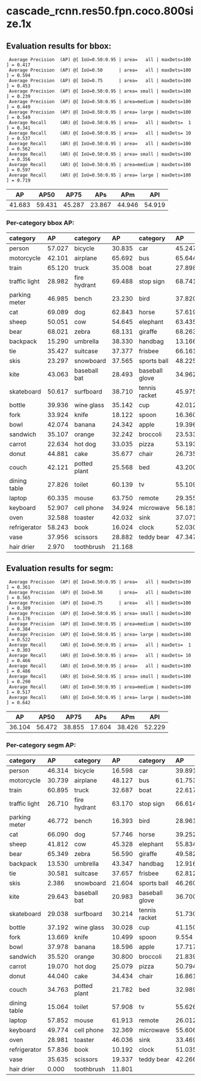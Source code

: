 # cascade_rcnn.res50.fpn.coco.800size.1x  

## Evaluation results for bbox:  

```  
 Average Precision  (AP) @[ IoU=0.50:0.95 | area=   all | maxDets=100 ] = 0.417
 Average Precision  (AP) @[ IoU=0.50      | area=   all | maxDets=100 ] = 0.594
 Average Precision  (AP) @[ IoU=0.75      | area=   all | maxDets=100 ] = 0.453
 Average Precision  (AP) @[ IoU=0.50:0.95 | area= small | maxDets=100 ] = 0.239
 Average Precision  (AP) @[ IoU=0.50:0.95 | area=medium | maxDets=100 ] = 0.449
 Average Precision  (AP) @[ IoU=0.50:0.95 | area= large | maxDets=100 ] = 0.549
 Average Recall     (AR) @[ IoU=0.50:0.95 | area=   all | maxDets=  1 ] = 0.341
 Average Recall     (AR) @[ IoU=0.50:0.95 | area=   all | maxDets= 10 ] = 0.537
 Average Recall     (AR) @[ IoU=0.50:0.95 | area=   all | maxDets=100 ] = 0.562
 Average Recall     (AR) @[ IoU=0.50:0.95 | area= small | maxDets=100 ] = 0.356
 Average Recall     (AR) @[ IoU=0.50:0.95 | area=medium | maxDets=100 ] = 0.597
 Average Recall     (AR) @[ IoU=0.50:0.95 | area= large | maxDets=100 ] = 0.719
```  
|   AP   |  AP50  |  AP75  |  APs   |  APm   |  APl   |  
|:------:|:------:|:------:|:------:|:------:|:------:|  
| 41.683 | 59.431 | 45.287 | 23.867 | 44.946 | 54.919 |

### Per-category bbox AP:  

| category      | AP     | category     | AP     | category       | AP     |  
|:--------------|:-------|:-------------|:-------|:---------------|:-------|  
| person        | 57.027 | bicycle      | 30.835 | car            | 45.247 |  
| motorcycle    | 42.101 | airplane     | 65.692 | bus            | 65.644 |  
| train         | 65.120 | truck        | 35.008 | boat           | 27.898 |  
| traffic light | 28.982 | fire hydrant | 69.488 | stop sign      | 68.741 |  
| parking meter | 46.985 | bench        | 23.230 | bird           | 37.820 |  
| cat           | 69.089 | dog          | 62.843 | horse          | 57.619 |  
| sheep         | 50.051 | cow          | 54.645 | elephant       | 63.435 |  
| bear          | 68.021 | zebra        | 68.131 | giraffe        | 68.263 |  
| backpack      | 15.290 | umbrella     | 38.330 | handbag        | 13.166 |  
| tie           | 35.427 | suitcase     | 37.377 | frisbee        | 66.161 |  
| skis          | 23.297 | snowboard    | 37.565 | sports ball    | 48.225 |  
| kite          | 43.063 | baseball bat | 28.493 | baseball glove | 34.962 |  
| skateboard    | 50.617 | surfboard    | 38.710 | tennis racket  | 45.975 |  
| bottle        | 39.936 | wine glass   | 35.142 | cup            | 42.012 |  
| fork          | 33.924 | knife        | 18.122 | spoon          | 16.360 |  
| bowl          | 42.074 | banana       | 24.342 | apple          | 19.396 |  
| sandwich      | 35.107 | orange       | 32.242 | broccoli       | 23.533 |  
| carrot        | 22.634 | hot dog      | 33.035 | pizza          | 53.193 |  
| donut         | 44.881 | cake         | 35.677 | chair          | 26.735 |  
| couch         | 42.121 | potted plant | 25.568 | bed            | 43.200 |  
| dining table  | 27.826 | toilet       | 60.139 | tv             | 55.109 |  
| laptop        | 60.335 | mouse        | 63.750 | remote         | 29.355 |  
| keyboard      | 52.907 | cell phone   | 34.924 | microwave      | 56.181 |  
| oven          | 32.588 | toaster      | 42.032 | sink           | 37.071 |  
| refrigerator  | 58.243 | book         | 16.024 | clock          | 52.030 |  
| vase          | 37.956 | scissors     | 28.882 | teddy bear     | 47.347 |  
| hair drier    | 2.970  | toothbrush   | 21.168 |                |        |


## Evaluation results for segm:  

```  
 Average Precision  (AP) @[ IoU=0.50:0.95 | area=   all | maxDets=100 ] = 0.361
 Average Precision  (AP) @[ IoU=0.50      | area=   all | maxDets=100 ] = 0.565
 Average Precision  (AP) @[ IoU=0.75      | area=   all | maxDets=100 ] = 0.389
 Average Precision  (AP) @[ IoU=0.50:0.95 | area= small | maxDets=100 ] = 0.176
 Average Precision  (AP) @[ IoU=0.50:0.95 | area=medium | maxDets=100 ] = 0.384
 Average Precision  (AP) @[ IoU=0.50:0.95 | area= large | maxDets=100 ] = 0.522
 Average Recall     (AR) @[ IoU=0.50:0.95 | area=   all | maxDets=  1 ] = 0.303
 Average Recall     (AR) @[ IoU=0.50:0.95 | area=   all | maxDets= 10 ] = 0.466
 Average Recall     (AR) @[ IoU=0.50:0.95 | area=   all | maxDets=100 ] = 0.486
 Average Recall     (AR) @[ IoU=0.50:0.95 | area= small | maxDets=100 ] = 0.290
 Average Recall     (AR) @[ IoU=0.50:0.95 | area=medium | maxDets=100 ] = 0.517
 Average Recall     (AR) @[ IoU=0.50:0.95 | area= large | maxDets=100 ] = 0.642
```  
|   AP   |  AP50  |  AP75  |  APs   |  APm   |  APl   |  
|:------:|:------:|:------:|:------:|:------:|:------:|  
| 36.104 | 56.472 | 38.855 | 17.604 | 38.426 | 52.229 |

### Per-category segm AP:  

| category      | AP     | category     | AP     | category       | AP     |  
|:--------------|:-------|:-------------|:-------|:---------------|:-------|  
| person        | 46.314 | bicycle      | 16.598 | car            | 39.891 |  
| motorcycle    | 30.739 | airplane     | 48.127 | bus            | 61.753 |  
| train         | 60.895 | truck        | 32.687 | boat           | 22.617 |  
| traffic light | 26.710 | fire hydrant | 63.170 | stop sign      | 66.614 |  
| parking meter | 46.772 | bench        | 16.393 | bird           | 28.961 |  
| cat           | 66.090 | dog          | 57.746 | horse          | 39.252 |  
| sheep         | 41.812 | cow          | 45.328 | elephant       | 55.834 |  
| bear          | 65.349 | zebra        | 56.590 | giraffe        | 49.582 |  
| backpack      | 13.530 | umbrella     | 43.347 | handbag        | 12.916 |  
| tie           | 30.581 | suitcase     | 37.657 | frisbee        | 62.812 |  
| skis          | 2.386  | snowboard    | 21.604 | sports ball    | 46.260 |  
| kite          | 29.643 | baseball bat | 20.983 | baseball glove | 36.700 |  
| skateboard    | 29.038 | surfboard    | 30.214 | tennis racket  | 51.730 |  
| bottle        | 37.192 | wine glass   | 30.028 | cup            | 41.150 |  
| fork          | 13.669 | knife        | 10.499 | spoon          | 9.554  |  
| bowl          | 37.978 | banana       | 18.596 | apple          | 17.717 |  
| sandwich      | 35.520 | orange       | 30.800 | broccoli       | 21.839 |  
| carrot        | 19.070 | hot dog      | 25.079 | pizza          | 50.794 |  
| donut         | 44.040 | cake         | 34.434 | chair          | 16.861 |  
| couch         | 34.763 | potted plant | 21.782 | bed            | 32.989 |  
| dining table  | 15.064 | toilet       | 57.908 | tv             | 55.626 |  
| laptop        | 57.852 | mouse        | 61.913 | remote         | 26.012 |  
| keyboard      | 49.774 | cell phone   | 32.369 | microwave      | 55.606 |  
| oven          | 28.981 | toaster      | 46.036 | sink           | 33.469 |  
| refrigerator  | 57.836 | book         | 10.192 | clock          | 51.035 |  
| vase          | 35.635 | scissors     | 19.337 | teddy bear     | 42.266 |  
| hair drier    | 0.000  | toothbrush   | 11.801 |                |        |
